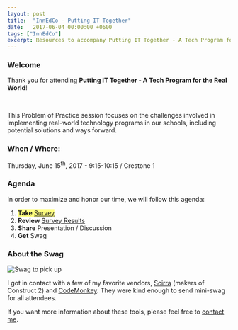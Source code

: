 ```yaml
---
layout: post
title:  "InnEdCo - Putting IT Together"
date:   2017-06-04 00:00:00 +0600
tags: ["InnEdCo"]
excerpt: Resources to accompany Putting IT Together - A Tech Program for the Real World
---
```

<h3>Welcome</h3>
<p>Thank you for attending <strong>Putting IT Together - A Tech Program for the Real World</strong>!</p>
<br>
<p>This Problem of Practice session focuses on the challenges involved in implementing real-world technology programs in our schools, including potential solutions and ways forward.</p>
<h3>When / Where:</h3>
<p>Thursday, June 15<sup>th</sup>, 2017 - 9:15-10:15 / Crestone 1</p>
<h3>Agenda</h3>
<p>In order to maximize and honor our time, we will follow this agenda:</p>
<ol>
   <li><span style="background-color: rgba(256,256,0,0.5);"><strong>Take</strong> <a class="typeform-share link" href="https://james834.typeform.com/to/w4gR7t" data-mode="drawer_right" target="_blank" title="Putting IT Together - Survey">Survey</a></span> <script> (function() { var qs,js,q,s,d=document, gi=d.getElementById, ce=d.createElement, gt=d.getElementsByTagName, id="typef_orm_share", b="https://embed.typeform.com/"; if(!gi.call(d,id)){ js=ce.call(d,"script"); js.id=id; js.src=b+"embed.js"; q=gt.call(d,"script")[0]; q.parentNode.insertBefore(js,q) } })() </script>
</li>
   <li><strong>Review</strong> <a href="https://james834.typeform.com/report/w4gR7t/doof" target="_blank" title="Putting IT Together - Survey Results">Survey Results</a></li>
   <li><strong>Share</strong> Presentation / Discussion</li>
   <li><strong>Get</strong> Swag</li>
</ol>
<h3>About the Swag</h3>
<img class="img-responsive" title="Don't forget to pick up your swag!" src="http://static.colestock.com/images/putting-it-together-swag-800x600.jpg" alt="Swag to pick up" />
<p>I got in contact with a few of my favorite vendors, <a href="https://www.scirra.com/" target="_blank" title="Creators of Construct 2">Scirra</a> (makers of Construct 2) and <a href="https://www.playcodemonkey.com/" target="_blank" title="CodeMonkey">CodeMonkey</a>. They were kind enough to send mini-swag for all attendees.</p>
<p>If you want more information about these tools, please feel free to <a href="mailto:james@colestock.com?Subject=Putting%20IT%20Together" target="_blank">contact me</a>.</p>